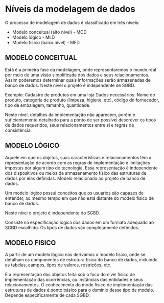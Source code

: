 # Níveis da modelagem de dados

O processo de modelagem de dados é classificado em três níveis:

 * Modelo conceitual (alto nivel) - MCD
 * Modelo lógico - MLD
 * Modelo físico (baixo nivel) – MFD

## MODELO CONCEITUAL

Está é a primeira fase da modelagem, onde representaremos o mundo real por meio de uma visão simplificada dos dados e seus relacionamentos. Assim poderemos determinar quais informações serão armazenadas de banco de dados.
Neste nível o projeto é independente de SGBD.

Exemplo: 
Cadastro de produtos em uma loja
Dados necessários: Nome do produto, categoria de produto (limpeza, higiene, etc), código do fornecedor, tipo de embalagem, tamanho, quantidade.

Neste nível, detalhes da implementação não aparecem, porém é suficientemente detalhado para a ponto de ser possível descrever os tipos de dados requeridos, seus relacionamentos entre si e regras de consistência.

## MODELO LÓGICO

Aquele em que os objetos, suas características e relacionamentos têm a representação de acordo com as regras de implementação e limitações impostas por algum tipo de tecnologia. Essa representação é independente dos dispositivos ou meios de armazenamento físico das estruturas de dados por elas definidas. Modelo relacionado ao projeto de banco de dados.

Um modelo lógico possui conceitos que os usuários são capazes de entender, ao mesmo tempo em que não está distante do modelo físico de banco de dados.

Neste nível o projeto é independente do SGBD.

Consiste na especificação lógica dos dados em um formato adequado ao SGBD escolhido. Os tipos de dados são completamente definidos.

## MODELO FISICO

A partir de um modelo lógico nós derivamos o modelo físico, onde se detalham os componentes de estrutura física do banco de dados, incluindo as tabelas, campos, tipos de valores, restrições, etc.

É a representação dos objetos feita sob o foco do nível físico de implementação das ocorrências, ou instâncias das entidades e seus relacionamentos. O conhecimento do modo físico de implementação das estruturas de dados é ponto básico para o domínio desse tipo de modelo. Depende especificamente de cada SGBD.